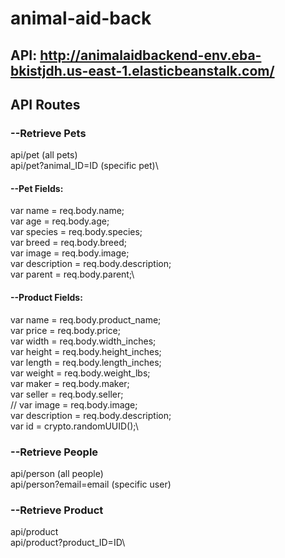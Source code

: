# animal-aid-back
## API: http://animalaidbackend-env.eba-bkistjdh.us-east-1.elasticbeanstalk.com/

## API Routes
### --Retrieve Pets
api/pet (all pets)\
api/pet?animal_ID=ID (specific pet)\


#### --Pet Fields:
var name = req.body.name;\
var age = req.body.age;\
var species = req.body.species;\
var breed = req.body.breed;\
var image = req.body.image;\
var description = req.body.description;\
var parent = req.body.parent;\

#### --Product Fields:
var name = req.body.product_name;\
var price = req.body.price;\
var width = req.body.width_inches;\
var height = req.body.height_inches;\
var length = req.body.length_inches;\
var weight = req.body.weight_lbs;\
var maker = req.body.maker;\
var seller = req.body.seller;\
// var image = req.body.image;\
var description = req.body.description;\
var id = crypto.randomUUID();\

### --Retrieve People
api/person (all people)\
api/person?email=email (specific user)

### --Retrieve Product
api/product\
api/product?product_ID=ID\
